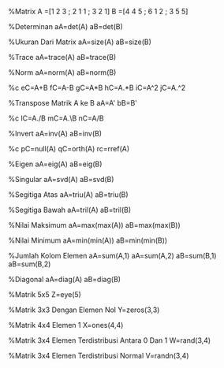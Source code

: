 %Matrix
A =[1 2 3 ; 2 1 1 ; 3 2 1]
B =[4 4 5 ; 6 1 2 ; 3 5 5]

%Determinan
aA=det(A)
aB=det(B)

%Ukuran Dari Matrix
aA=size(A)
aB=size(B)

%Trace
aA=trace(A)
aB=trace(B)

%Norm
aA=norm(A)
aB=norm(B)

%c
eC=A+B
fC=A-B
gC=A*B
hC=A.*B
iC=A^2
jC=A.^2

%Transpose Matrik A ke B
aA=A'
bB=B'

%c
lC=A./B
mC=A.\B
nC=A/B

%Invert
aA=inv(A)
aB=inv(B)

%c
pC=null(A)
qC=orth(A)
rc=rref(A)

%Eigen
aA=eig(A)
aB=eig(B)

%Singular
aA=svd(A)
aB=svd(B)

%Segitiga Atas
aA=triu(A)
aB=triu(B)

%Segitiga Bawah
aA=tril(A)
aB=tril(B)

%Nilai Maksimum
aA=max(max(A))
aB=max(max(B))

%Nilai Minimum
aA=min(min(A))
aB=min(min(B))

%Jumlah Kolom Elemen
aA=sum(A,1)
aA=sum(A,2)
aB=sum(B,1)
aB=sum(B,2)

%Diagonal
aA=diag(A)
aB=diag(B)

%Matrik 5x5
Z=eye(5)

%Matrik 3x3 Dengan Elemen Nol
Y=zeros(3,3)

%Matrik 4x4 Elemen 1
X=ones(4,4)

%Matrik 3x4 Elemen Terdistribusi Antara 0 Dan 1
W=rand(3,4)

%Matrik 3x4 Elemen Terdistribusi Normal
V=randn(3,4)
